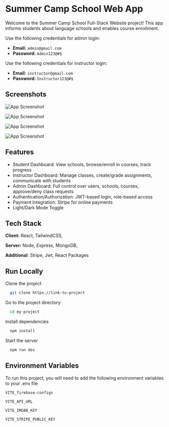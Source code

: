 
# Summer Camp School Web App

Welcome to the Summer Camp School Full-Stack Website project! This app informs students about language schools and enables course enrollment.
<br/>

Use the following credentials for admin login:

- **Email:** `admin@gmail.com`
- **Password:** `Admin123@#$`
  
Use the following credentials for instructor login:

- **Email:** `instructor@gmail.com`
- **Password:** `Instructor123@#$`
  
## Screenshots

![App Screenshot](https://i.ibb.co/Z8SpGTb/Screenshot-52.png)

![App Screenshot](https://i.ibb.co/B4QdqVK/Screenshot-53.png)

![App Screenshot](https://i.ibb.co/n3k8kSN/Screenshot-51.png)

![App Screenshot](https://i.ibb.co/z5zxj6D/Screenshot-56.png)





## Features

- Student Dashboard: View schools, browse/enroll in courses, track progress
- Instructor Dashboard: Manage classes, create/grade assignments, communicate with students
- Admin Dashboard: Full control over users, schools, courses, approve/deny class requests
- Authentication/Authorization: JWT-based login, role-based access
- Payment Integration: Stripe for online payments
- Light/Dark Mode Toggle

## Tech Stack

**Client:** React, TailwindCSS, 

**Server:** Node, Express, MongoDB,

**Additional**: Stripe, Jwt, React Packages


## Run Locally

Clone the project

```bash
  git clone https://link-to-project
```

Go to the project directory

```bash
  cd my-project
```

Install dependencies

```bash
  npm install
```

Start the server

```bash
  npm run dev
```


## Environment Variables

To run this project, you will need to add the following environment variables to your .env file

`VITE_firebase-configs` 

`VITE_API_URL` 

`VITE_IMGBB_KEY`

`VITE_STRIPE_PUBLIC_KEY`
 

 

